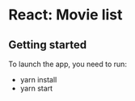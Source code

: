 # React: Movie list

## Getting started

To launch the app, you need to run:
- yarn install
- yarn start
